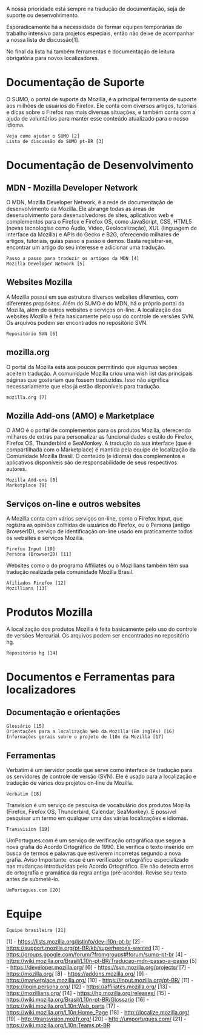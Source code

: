A nossa prioridade está sempre na tradução de documentação, seja de suporte ou desenvolvimento.

Esporadicamente há a necessidade de formar equipes temporárias de trabalho intensivo para projetos especiais, então não deixe de acompanhar a nossa lista de discussão[1].

No final da lista há também ferramentas e documentação de leitura obrigatória para novos localizadores.

# Documentação de Suporte

O SUMO, o portal de suporte da Mozilla, é a principal ferramenta de suporte aos milhões de usuários do Firefox. Ele conta com diversos artigos, tutoriais e dicas sobre o Firefox nas mais diversas situações, e também conta com a ajuda de voluntários para manter esse conteúdo atualizado para o nosso idioma.

    Veja como ajudar o SUMO [2]
    Lista de discussão do SUMO pt-BR [3]

# Documentação de Desenvolvimento 

## MDN - Mozilla Developer Network 

O MDN, Mozilla Developer Network, é a rede de documentação de desenvolvimento da Mozilla. Ele abrange todas as áreas de desenvolvimento para desenvolvedores de sites, aplicativos web e complementos para o Firefox e Firefox OS, como JavaScript, CSS, HTML5 (novas tecnologias como Áudio, Vídeo, Geolocalização), XUL (linguagem de interface da Mozilla) e APIs do Gecko e B2G, oferecendo milhares de artigos, tutoriais, guias passo a passo e demos. Basta registrar-se, encontrar um artigo do seu interesse e adicionar uma tradução.

    Passo a passo para traduzir os artigos da MDN [4]
    Mozilla Developer Network [5]

## Websites Mozilla

A Mozilla possui em sua estrutura diversos websites diferentes, com diferentes propósitos. Além do SUMO e do MDN, há o próprio portal da Mozilla, além de outros websites e serviços on-line. A localização dos websites Mozilla é feita basicamente pelo uso do controle de versões SVN. Os arquivos podem ser encontrados no repositório SVN.

    Repositório SVN [6]

## mozilla.org

O portal da Mozilla está aos poucos permitindo que algumas seções aceitem tradução. A comunidade Mozilla criou uma wish list das principais páginas que gostariam que fossem traduzidas. Isso não significa necessariamente que elas já estão disponíveis para tradução.

    mozilla.org [7]

## Mozilla Add-ons (AMO) e Marketplace

O AMO é o portal de complementos para os produtos Mozilla, oferecendo milhares de extras para personalizar as funcionalidades e estilo do Firefox, Firefox OS, Thunderbird e SeaMonkey. A tradução da sua interface (que é compartilhada com o Marketplace) é mantida pela equipe de localização da Comunidade Mozilla Brasil. O conteúdo (e idioma) dos complementos e aplicativos disponíveis são de responsabilidade de seus respectivos autores.

    Mozilla Add-ons [8]
    Marketplace [9]

## Serviços on-line e outros websites

A Mozilla conta com vários serviços on-line, como o Firefox Input, que registra as opiniões colhidas de usuários do Firefox, ou o Persona (antigo BrowserID), serviço de identificação on-line usado em praticamente todos os websites e serviços Mozilla.

    Firefox Input [10]
    Persona (BrowserID) [11]

Websites como o do programa Affiliates ou o Mozillians também têm sua tradução realizada pela comunidade Mozilla Brasil.

    Afiliados Firefox [12]
    Mozillians [13]

# Produtos Mozilla

A localização dos produtos Mozilla é feita basicamente pelo uso do controle de versões Mercurial. Os arquivos podem ser encontrados no repositório hg.

    Repositório hg [14]

# Documentos e Ferramentas para localizadores

## Documentação e orientações

    Glossário [15]
    Orientações para a localização Web da Mozilla (Em inglês) [16]
    Informações gerais sobre o projeto de l10n da Mozilla [17]

## Ferramentas

Verbatim é um servidor pootle que serve como interface de tradução para os servidores de controle de versão (SVN). Ele é usado para a localização e tradução de vários dos projetos on-line da Mozilla.

    Verbatim [18]

Tranvision é um serviço de pesquisa de vocabulário dos produtos Mozilla (Firefox, Firefox OS, Thunderbird, Calendar, SeaMonkey). É possível pesquisar um termo em qualquer uma das várias localizações e idiomas.

    Transvision [19]

UmPortugues.com é um serviço de verificação ortográfica que segue a nova grafia do Acordo Ortográfico de 1990. Ele verifica o texto inserido em busca de termos e palavras que estiverem incorretas segundo a nova grafia. Aviso Importante: esse é um verificador ortográfico especializado nas mudanças introduzidas pelo Acordo Ortográfico. Ele não detecta erros de ortografia e gramática da regra antiga (pré-acordo). Revise seu texto antes de submetê-lo.

    UmPortugues.com [20]

# Equipe

    Equipe brasileira [21]


[1] - https://lists.mozilla.org/listinfo/dev-l10n-pt-br
[2] - https://support.mozilla.org/pt-BR/kb/superheroes-wanted
[3] - https://groups.google.com/forum/?fromgroups#!forum/sumo-pt-br
[4] - https://wiki.mozilla.org/Brasil/L10n-pt-BR/Traducao-mdn-passo-a-passo
[5] - https://developer.mozilla.org/
[6] - https://svn.mozilla.org/projects/
[7] - https://mozilla.org/
[8] - https://addons.mozilla.org/
[9] - https://marketplace.mozilla.org/
[10] - https://input.mozilla.org/pt-BR/
[11] - https://login.persona.org/
[12] - https://affiliates.mozilla.org/
[13] - https://mozillians.org/
[14] - https://hg.mozilla.org/releases/
[15] - https://wiki.mozilla.org/Brasil/L10n-pt-BR/Glossario
[16] - https://wiki.mozilla.org/L10n:Web_parts
[17] - https://wiki.mozilla.org/L10n:Home_Page
[18] - http://localize.mozilla.org/
[19] - http://transvision.mozfr.org/
[20] - http://umportugues.com/
[21] - https://wiki.mozilla.org/L10n:Teams:pt-BR